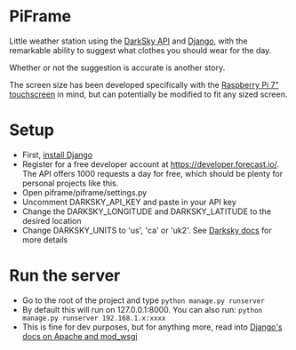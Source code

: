# PiFrame
Little weather station using the [DarkSky API](https://developer.forecast.io/) 
and [Django](https://www.djangoproject.com/), with the remarkable ability to 
suggest what clothes you should wear for the day.

Whether or not the suggestion is accurate is another story.

The screen size has been developed specifically with the [Raspberry Pi 7" touchscreen](https://shop.pimoroni.com/products/raspberry-pi-7-touchscreen-display-with-frame)
in mind, but can potentially be modified to fit any sized screen.

# Setup
- First, [install Django](https://docs.djangoproject.com/en/1.9/topics/install/#installing-official-release)
- Register for a free developer account at https://developer.forecast.io/.  The API offers 1000 requests a day for free, 
which should be plenty for personal projects like this.
- Open piframe/piframe/settings.py
- Uncomment DARKSKY_API_KEY and paste in your API key
- Change the DARKSKY_LONGITUDE and DARKSKY_LATITUDE to the desired location
- Change DARKSKY_UNITS to 'us', 'ca' or 'uk2'.  See [Darksky docs](https://developer.forecast.io/docs/v2) for more details

# Run the server
- Go to the root of the project and type `python manage.py runserver`
- By default this will run on 127.0.0.1:8000.  You can also run: `python manage.py runserver 192.168.1.x:xxxx`
- This is fine for dev purposes, but for anything more, read into [Django's docs on Apache and mod_wsgi](https://docs.djangoproject.com/en/1.9/howto/deployment/wsgi/modwsgi/) 

